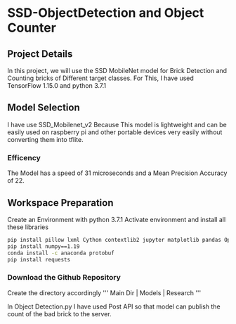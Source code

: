 # SSD-ObjectDetection and Object Counter

## Project Details

In this project, we will use the SSD MobileNet model for Brick Detection and Counting bricks of Different target classes. For This, I have used TensorFlow 1.15.0 and python 3.7.1

## Model Selection

I have use SSD_Mobilenet_v2 Because This model is lightweight and can be easily used on raspberry pi and other portable devices very easily without converting them into tflite.

### Efficency 

The Model has a speed of 31 microseconds and a Mean Precision Accuracy of 22. 

## Workspace Preparation

Create an Environment with python 3.7.1 
Activate environment and install all these libraries

```bash 
pip install pillow lxml Cython contextlib2 jupyter matplotlib pandas OpenCV-python tensorflow==1.15.0
pip install numpy==1.19
conda install -c anaconda protobuf
pip install requests
```
### Download the Github Repository
Create the directory accordingly
'''
          Main Dir
            |
          Models
            |
          Research
'''

In Object Detection.py I have used Post API so that model can publish the count of the bad brick to the server. 
